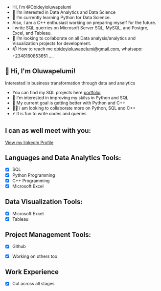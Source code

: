 -  Hi, I’m @Obideyioluwapelumi
- 👀 I’m interested in Data Analytics and Data Science
- 🌱 I’m currently learning Python for Data Science.
- Also, I am a C++ enthusiast working on preparing myself for the future.
- I write SQL querries on Microsoft Server SQL, MySQL, and Postgre,  Excel, and Tableau.
- 💞️ I’m looking to collaborate on all Data analysis/analytics and Visualization projects for development.
- 📫 How to reach me obideyioluwapelumi@gmail.com, whatsapp: +2348160853651 ....

<!---
Obideyioluwapelumi/Obideyioluwapelumi is a ✨ special ✨ repository because its `README.md` (this file) appears on your GitHub profile.
You can click the Preview link to take a look at your changes.
--->


## 👋 Hi, I'm Oluwapelumi!

Interested in business transformation through data and analytics
+ You can find my SQL projects here [portfolio](https://github.com/Obideyioluwapelumi/SQL_Portfolio_Projects.git)
+ 👀 I'm interested in improving my skilss in Python and SQL
+ 🌱 My current goal is getting better with Python and C++
+ 🥅💞️ I am looking to collaborate more on Python, SQL and C++
+ ⚡ It is fun to write codes and queries

## I can as well meet with you:
[View my linkedIn Profile](https://www.linkedin.com/in/oluwapelumi-obideyi-524647135/)



## Languages and Data Analytics Tools:

- [x] SQL
- [x] Python Programming
- [x] C++ Programming
- [x] Microsoft Excel

## Data Visualization Tools:

- [x] Microsoft Excel
- [x] Tableau

## Project Management Tools:

- [x] Github
- [x] Working on others too


## Work Experience
- [x] Cut across all stages


